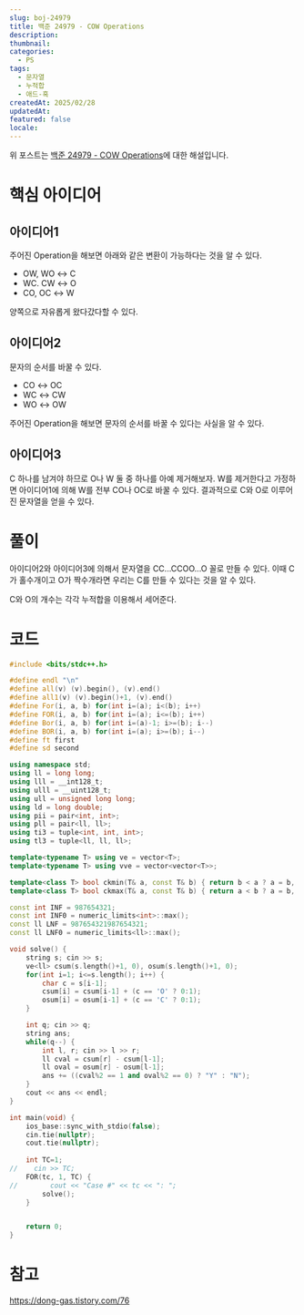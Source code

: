 ```yaml
---
slug: boj-24979
title: 백준 24979 - COW Operations
description: 
thumbnail: 
categories:
  - PS
tags:
  - 문자열
  - 누적합
  - 애드-혹
createdAt: 2025/02/28
updatedAt: 
featured: false
locale:
---
```

위 포스트는 [백준 24979 - COW Operations](https://www.acmicpc.net/problem/24979)에 대한 해설입니다.

# 핵심 아이디어

## 아이디어1
주어진 Operation을 해보면 아래와 같은 변환이 가능하다는 것을 알 수 있다.
- OW, WO ↔ C
- WC. CW ↔ O
- CO, OC ↔ W

양쪽으로 자유롭게 왔다갔다할 수 있다.

## 아이디어2
문자의 순서를 바꿀 수 있다. 
- CO ↔ OC
- WC ↔ CW
- WO ↔ OW

주어진 Operation을 해보면 문자의 순서를 바꿀 수 있다는 사실을 알 수 있다.

## 아이디어3
C 하나를 남겨야 하므로 O나 W 둘 중 하나를 아예 제거해보자.
W를 제거한다고 가정하면 아이디어1에 의해 W를 전부 CO나 OC로 바꿀 수 있다.
결과적으로 C와 O로 이루어진 문자열을 얻을 수 있다.

# 풀이
아이디어2와 아이디어3에 의해서 문자열을 CC...CCOO...O 꼴로 만들 수 있다.
이때 C가 홀수개이고 O가 짝수개라면 우리는 C를 만들 수 있다는 것을 알 수 있다.

C와 O의 개수는 각각 누적합을 이용해서 세어준다.


# 코드
```cpp
#include <bits/stdc++.h>

#define endl "\n"
#define all(v) (v).begin(), (v).end()
#define all1(v) (v).begin()+1, (v).end()
#define For(i, a, b) for(int i=(a); i<(b); i++)
#define FOR(i, a, b) for(int i=(a); i<=(b); i++)
#define Bor(i, a, b) for(int i=(a)-1; i>=(b); i--)
#define BOR(i, a, b) for(int i=(a); i>=(b); i--)
#define ft first
#define sd second

using namespace std;
using ll = long long;
using lll = __int128_t;
using ulll = __uint128_t;
using ull = unsigned long long;
using ld = long double;
using pii = pair<int, int>;
using pll = pair<ll, ll>;
using ti3 = tuple<int, int, int>;
using tl3 = tuple<ll, ll, ll>;

template<typename T> using ve = vector<T>;
template<typename T> using vve = vector<vector<T>>;

template<class T> bool ckmin(T& a, const T& b) { return b < a ? a = b, 1 : 0; }
template<class T> bool ckmax(T& a, const T& b) { return a < b ? a = b, 1 : 0; }

const int INF = 987654321;
const int INF0 = numeric_limits<int>::max();
const ll LNF = 987654321987654321;
const ll LNF0 = numeric_limits<ll>::max();

void solve() {
    string s; cin >> s;
    ve<ll> csum(s.length()+1, 0), osum(s.length()+1, 0);
    for(int i=1; i<=s.length(); i++) {
        char c = s[i-1];
        csum[i] = csum[i-1] + (c == 'O' ? 0:1);
        osum[i] = osum[i-1] + (c == 'C' ? 0:1);
    }

    int q; cin >> q;
    string ans;
    while(q--) {
        int l, r; cin >> l >> r;
        ll cval = csum[r] - csum[l-1];
        ll oval = osum[r] - osum[l-1];
        ans += ((cval%2 == 1 and oval%2 == 0) ? "Y" : "N");
    }
    cout << ans << endl;
}

int main(void) {
    ios_base::sync_with_stdio(false);
    cin.tie(nullptr);
    cout.tie(nullptr);
    
    int TC=1;
//    cin >> TC;
    FOR(tc, 1, TC) {
//        cout << "Case #" << tc << ": ";
        solve();
    }


    return 0;
}
```

# 참고
https://dong-gas.tistory.com/76